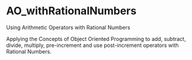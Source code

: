 # AO_withRationalNumbers
Using Arithmetic Operators with Rational Numbers

Applying the Concepts of Object Oriented Programming to add, subtract, divide, multiply, pre-increment and use post-increment operators with Rational Numbers.
